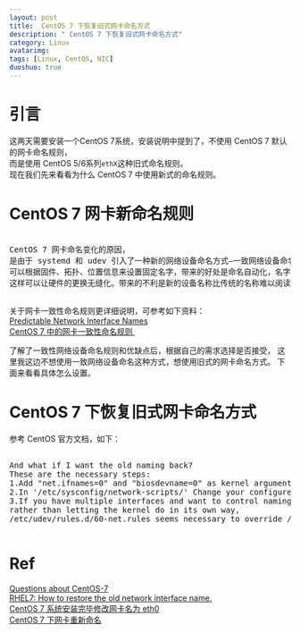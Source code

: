 ```yaml
---
layout: post
title:  CentOS 7 下恢复旧式网卡命名方式
description: " CentOS 7 下恢复旧式网卡命名方式"
category: Linux
avatarimg:
tags: [Linux, CentOS, NIC]
duoshuo: true
---
```


# 引言

这两天需要安装一个CentOS 7系统，安装说明中提到了，不使用 CentOS 7 默认的网卡命名规则，  
而是使用 CentOS 5/6系列`ethX`这种旧式命名规则。  
现在我们先来看看为什么 CentOS 7 中使用新式的命名规则。

# CentOS 7 网卡新命名规则

<pre>

CentOS 7 网卡命名变化的原因，
是由于 systemd 和 udev 引入了一种新的网络设备命名方式–一致网络设备命名（CONSISTENT NETWORK DEVICE NAMING） 。
可以根据固件、拓扑、位置信息来设置固定名字，带来的好处是命名自动化，名字完全可预测，在硬件坏了以后更换也不会影响设备的命名，
这样可以让硬件的更换无缝化。带来的不利是新的设备名称比传统的名称难以阅读。比如新的名称是 enp5s0。

</pre>

关于网卡一致性命名规则更详细说明，可参考如下资料：  
[Predictable Network Interface Names](https://www.freedesktop.org/wiki/Software/systemd/PredictableNetworkInterfaceNames/)  
[CentOS 7 中的网卡一致性命名规则 ](http://blog.sina.com.cn/s/blog_704836f40102w36n.html)  

了解了一致性网络设备命名规则和优缺点后，根据自己的需求选择是否接受，
这里我这边不想使用一致网络设备命名这种方式，想使用旧式的网卡命名方式。
下面来看看具体怎么设置。  

# CentOS 7 下恢复旧式网卡命名方式

参考 CentOS 官方文档，如下：  

<pre>

And what if I want the old naming back?  
These are the necessary steps:  
1.Add "net.ifnames=0" and "biosdevname=0" as kernel arguments to grub  
2.In '/etc/sysconfig/network-scripts/' Change your configured NIC config file to 'ifcfg-ethX'  
3.If you have multiple interfaces and want to control naming of each device 
rather than letting the kernel do in its own way, 
/etc/udev/rules.d/60-net.rules seems necessary to override /usr/lib/udev/rules.d/60-net.rules.

</pre>

# Ref
[Questions about CentOS-7](https://wiki.centos.org/FAQ/CentOS7#head-31ebc6642958a0df12304d6aab9a49034a3b7802)  
[RHEL7: How to restore the old network interface name.](https://www.certdepot.net/rhel7-restore-old-network-interface-name/)  
[CentOS 7 系统安装完毕修改网卡名为 eth0](http://jingyan.baidu.com/article/7f41ecec1b022e593d095c1e.html)  
[CentOS 7 下网卡重新命名](http://www.linuxidc.com/Linux/2014-07/104537.htm)  





